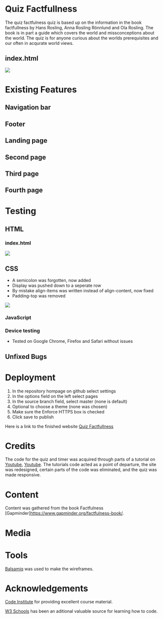 # Quiz Factfullness

The quiz factfulness quiz is based up on the information in the book factfullness by Hans Rosling, Anna Rosling Rönnlund and Ola Rosling. The book is in part a guide which covers the world and missconceptions about the world.
The quiz is for anyone curious about the worlds prerequisites and our often in acqurate world views. 

## index.html

![](assets/images/why-balsamiq.jpg)

# Existing Features


## Navigation bar

## Footer 

## Landing page

## Second page

## Third page

## Fourth page


 # Testing

 ## HTML

 ### index.html 

 ![](assets/images/index.html-w3c-validaton.jpg)

## CSS

* A semicolon was forgotten, now added
* Display was pushed down to a seperate row 
* By mistake align-items was written instead of align-content, now fixed
* Padding-top was removed

![](assets/images/css-w3c-validaton.jpg)

### JavaScript

### Device testing

* Tested on Google Chrome, Firefox and Safari without issues

## Unfixed Bugs


# Deployment

1. In the repository hompage on github select settings
2. In the options field on the left  select pages
3. In the source branch field, select master (none is default)
4. Optional to choose a theme (none was chosen)
5. Make sure the Enforce HTTPS box is checked
6. Click save to publish

 Here is a link to the finished website [Quiz Factfullness](https://carlssonoscar.github.io/quiz-factfullness/)

# Credits

The code for the quiz and timer was acquired through parts of a tutorial on [Youtube](https://www.youtube.com/watch?v=pQr4O1OITJo&t=254s), [Youtube](https://www.youtube.com/watch?v=WUBhpSRS_fk&t=0s). The tutorials code acted as a point of departure, the site was redesigned, certain parts of the code was eliminated, and the quiz was made responsive.     


# Content

Content was gathered from the book Factfulness [Gapminder]https://www.gapminder.org/factfulness-book/.

# Media

# Tools

 [Balsamiq](https://balsamiq.com/) was used to make the wireframes.

# Acknowledgements 

[Code Institute](https://codeinstitute.net) for providing excellent course material.

[W3 Schools](https://w3school.com) has been an aditional valuable source for learning how to code.